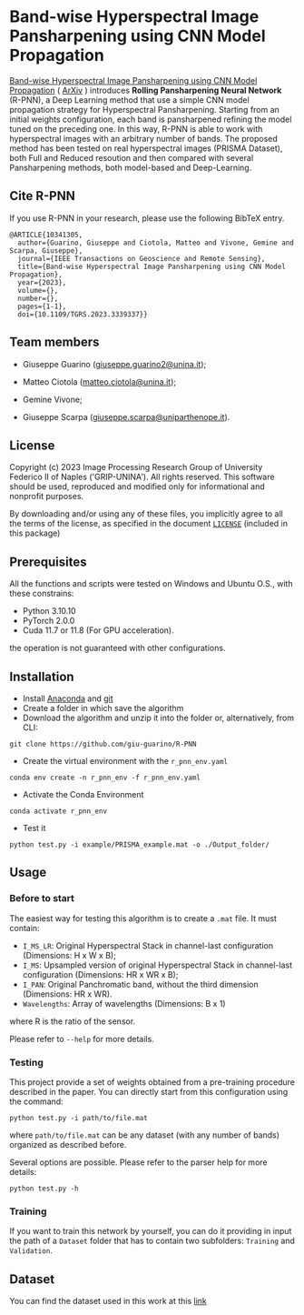 # Band-wise Hyperspectral Image Pansharpening using CNN Model Propagation

[Band-wise Hyperspectral Image Pansharpening using CNN Model Propagation](https://ieeexplore.ieee.org/document/10341305) (  [ArXiv](https://www.google.com/url?q=http://arxiv.org/abs/2311.06510&source=gmail&ust=1700026852089000&usg=AOvVaw0bA5hS9pYGvnMPpmkPF2LT) ) introduces **Rolling Pansharpening Neural Network** (R-PNN), a Deep Learning method that use a simple CNN model propagation strategy for Hyperspectral Pansharpening. Starting from an initial weights configuration, each band is pansharpened refining the model tuned on the preceding one. In this way, R-PNN is able to work with hyperspectral images with an arbitrary number of bands. The proposed method has been tested on real hyperspectral images (PRISMA Dataset), both Full and Reduced resoution and then compared with several Pansharpening methods, both model-based and Deep-Learning.

## Cite R-PNN

If you use R-PNN in your research, please use the following BibTeX entry.

```
@ARTICLE{10341305,
  author={Guarino, Giuseppe and Ciotola, Matteo and Vivone, Gemine and Scarpa, Giuseppe},
  journal={IEEE Transactions on Geoscience and Remote Sensing}, 
  title={Band-wise Hyperspectral Image Pansharpening using CNN Model Propagation}, 
  year={2023},
  volume={},
  number={},
  pages={1-1},
  doi={10.1109/TGRS.2023.3339337}}
```

## Team members

*   Giuseppe Guarino (giuseppe.guarino2@unina.it);

*   Matteo Ciotola (matteo.ciotola@unina.it);

*   Gemine Vivone;

*   Giuseppe Scarpa  (giuseppe.scarpa@uniparthenope.it).

## License

Copyright (c) 2023 Image Processing Research Group of University Federico II of Naples ('GRIP-UNINA').
All rights reserved.
This software should be used, reproduced and modified only for informational and nonprofit purposes.

By downloading and/or using any of these files, you implicitly agree to all the
terms of the license, as specified in the document [`LICENSE`](https://github.com/giu-guarino/R-PNN/blob/main/LICENSE.txt)
(included in this package)

## Prerequisites

All the functions and scripts were tested on Windows and Ubuntu O.S., with these constrains:

*   Python 3.10.10
*   PyTorch 2.0.0
*   Cuda 11.7 or 11.8 (For GPU acceleration).

the operation is not guaranteed with other configurations.

## Installation

*   Install [Anaconda](https://www.anaconda.com/products/individual) and [git](https://git-scm.com/downloads)
*   Create a folder in which save the algorithm
*   Download the algorithm and unzip it into the folder or, alternatively, from CLI:

<!---->

    git clone https://github.com/giu-guarino/R-PNN

*   Create the virtual environment with the `r_pnn_env.yaml`

<!---->

    conda env create -n r_pnn_env -f r_pnn_env.yaml

*   Activate the Conda Environment

<!---->

    conda activate r_pnn_env

*   Test it

<!---->

    python test.py -i example/PRISMA_example.mat -o ./Output_folder/ 

## Usage

### Before to start

The easiest way for testing this algorithm is to create a `.mat` file. It must contain:

*   `I_MS_LR`: Original Hyperspectral Stack in channel-last configuration (Dimensions: H x W x B);
*   `I_MS`: Upsampled version of original Hyperspectral Stack in channel-last configuration (Dimensions: HR x WR x B);
*   `I_PAN`: Original Panchromatic band, without the third dimension (Dimensions: HR x WR).
*   `Wavelengths`: Array of wavelengths (Dimensions: B x 1)

where R is the ratio of the sensor.

Please refer to `--help` for more details.

### Testing

This project provide a set of weights obtained from a pre-training procedure described in the paper. You can directly start from this configuration using the command:

    python test.py -i path/to/file.mat
    
where `path/to/file.mat` can be any dataset (with any number of bands) organized as described before.

Several options are possible. Please refer to the parser help for more details:

    python test.py -h

### Training

If you want to train this network by yourself, you can do it providing in input the path of a `Dataset` folder that has to contain two subfolders: `Training` and `Validation`.


## Dataset

You can find the dataset used in this work at this [link](https://openremotesensing.net/knowledgebase/panchromatic-and-hyperspectral-image-fusion-outcome-of-the-2022-whispers-hyperspectral-pansharpening-challenge/)
